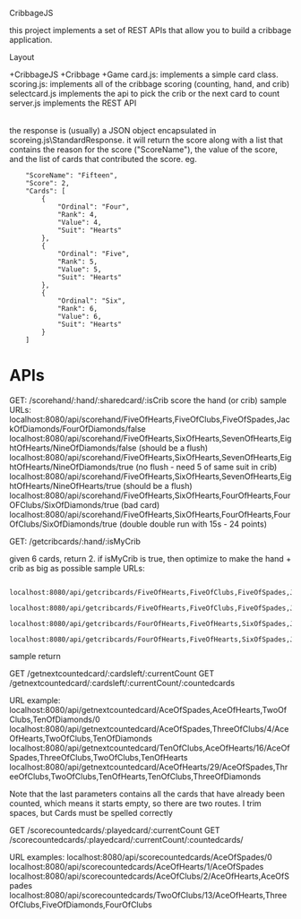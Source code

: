 CribbageJS

this project implements a set of REST APIs that allow you to build a cribbage application.

Layout
<html>
<table>
+CribbageJS
    +Cribbage
        +Game
            card.js:        implements a simple card class.
            scoring.js:     implements all of the cribbage scoring (counting, hand, and crib)
            selectcard.js   implements the api to pick the crib or the next card to count
        server.js           implements the REST API
</table>
</html>
the response is (usually) a JSON object encapsulated in scoreing.js\StandardResponse.  it will return the score along with a list
that contains the reason for the score ("ScoreName"), the value of the score, and the list of cards that contributed the score. eg.

        "ScoreName": "Fifteen",
        "Score": 2,
        "Cards": [
            {
                "Ordinal": "Four",
                "Rank": 4,
                "Value": 4,
                "Suit": "Hearts"
            },
            {
                "Ordinal": "Five",
                "Rank": 5,
                "Value": 5,
                "Suit": "Hearts"
            },
            {
                "Ordinal": "Six",
                "Rank": 6,
                "Value": 6,
                "Suit": "Hearts"
            }
        ]

APIs
====

GET: /scorehand/:hand/:sharedcard/:isCrib
score the hand (or crib)
sample URLs:
            localhost:8080/api/scorehand/FiveOfHearts,FiveOfClubs,FiveOfSpades,JackOfDiamonds/FourOfDiamonds/false
            localhost:8080/api/scorehand/FiveOfHearts,SixOfHearts,SevenOfHearts,EightOfHearts/NineOfDiamonds/false  (should be a flush)
            localhost:8080/api/scorehand/FiveOfHearts,SixOfHearts,SevenOfHearts,EightOfHearts/NineOfDiamonds/true   (no flush - need 5 of same suit in crib)
            localhost:8080/api/scorehand/FiveOfHearts,SixOfHearts,SevenOfHearts,EightOfHearts/NineOfHearts/true     (should be a flush)
            localhost:8080/api/scorehand/FiveOfHearts,SixOfHearts,FourOfHearts,FourOFClubs/SixOfDiamonds/true     (bad card)
            localhost:8080/api/scorehand/FiveOfHearts,SixOfHearts,FourOfHearts,FourOfClubs/SixOfDiamonds/true     (double double run with 15s - 24 points)


GET: /getcribcards/:hand/:isMyCrib

given 6 cards, return 2.  if isMyCrib is true, then optimize to make the hand + crib as big as possible
sample URLs:

                localhost:8080/api/getcribcards/FiveOfHearts,FiveOfClubs,FiveOfSpades,JackOfDiamonds,SixOfClubs,FourOfDiamonds/false  
                localhost:8080/api/getcribcards/FiveOfHearts,FiveOfClubs,FiveOfSpades,JackOfDiamonds,SixOfClubs,FourOfDiamonds/true   
                localhost:8080/api/getcribcards/FourOfHearts,FiveOfHearts,SixOfSpades,JackOfHearts,QueenOfHearts,SixOfDiamonds/true  
                localhost:8080/api/getcribcards/FourOfHearts,FiveOfHearts,SixOfSpades,JackOfHearts,QueenOfHearts,SixOfDiamonds/false  

sample return

GET /getnextcountedcard/:cardsleft/:currentCount
GET /getnextcountedcard/:cardsleft/:currentCount/:countedcards

URL example:
               localhost:8080/api/getnextcountedcard/AceOfSpades,AceOfHearts,TwoOfClubs,TenOfDiamonds/0
               localhost:8080/api/getnextcountedcard/AceOfSpades,ThreeOfClubs/4/AceOfHearts,TwoOfClubs,TenOfDiamonds
                localhost:8080/api/getnextcountedcard/TenOfClubs,AceOfHearts/16/AceOfSpades,ThreeOfClubs,TwoOfClubs,TenOfHearts
                localhost:8080/api/getnextcountedcard/AceOfHearts/29/AceOfSpades,ThreeOfClubs,TwoOfClubs,TenOfHearts,TenOfClubs,ThreeOfDiamonds

Note that the last parameters contains all the cards that have already been counted, which means it starts empty, so there are two routes.
I trim spaces, but Cards must be spelled correctly

GET /scorecountedcards/:playedcard/:currentCount
GET /scorecountedcards/:playedcard/:currentCount/:countedcards/

URL examples:
                localhost:8080/api/scorecountedcards/AceOfSpades/0
               localhost:8080/api/scorecountedcards/AceOfHearts/1/AceOfSpades
               localhost:8080/api/scorecountedcards/AceOfClubs/2/AceOfHearts,AceOfSpades
               localhost:8080/api/scorecountedcards/TwoOfClubs/13/AceOfHearts,ThreeOfClubs,FiveOfDiamonds,FourOfClubs




    
